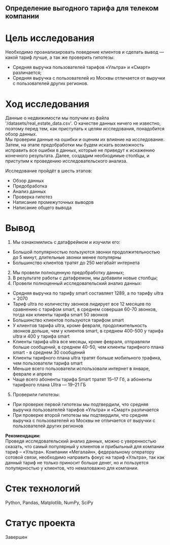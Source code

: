 ## Определение выгодного тарифа для телеком компании

# Цель исследования
Необходимо проанализировать поведение клиентов и сделать вывод — какой тариф лучше, а так же проверить гипотезы:
* Средняя выручка пользователей тарифов «Ультра» и «Смарт» различается;
* Средняя выручка с пользователей из Москвы отличается от выручки c пользователей других регионов.

# Ход исследования
Данные о недвижимости мы получим из файла '/datasets/real_estate_data.csv'. О качестве данных ничего не известно, поэтому перед тем, как приступать к целям исследования, понадобится обзор данных.<br>
Мы проверим данные на ошибки и оценим их влияние на исследование. Затем, на этапе предобработки мы будем искать возможность исправить все ошибки в данных, которые не приведут к искажению конечного результата. Далее, создадим необходимые столбцы, и приступим к проведению исследовательского анализа.<br>

Исследование пройдёт в шесть этапов:<br> 
* Обзор данных
* Предобработка
* Анализ данных
* Проверка гипотез
* Написание промежуточных выводов
* Написание общего вывода

# Вывод
1.	Мы ознакомились с датафреймом и изучили его:
* Большой популярностью пользуются звонки продолжительностью до 5 минут, длительные звонки менее популярны
* Большинство клиентов тратят до 250 мегабайт интернета
2.	Мы провели полноценную предобработку данных;
3.	В результате работы с датафремом, мы добавили новые столбцы;
4.	Провели полноценный исследовательский анализ данных:
* Средняя выручка по тарифу smart составляет 1289, а по тарифу ultra = 2070
* Тариф ultra по количеству звонков лидирует все 12 месяцев по сравнению с тарифом smart, в среднем совершая 60-70 звонков, тогда как клиенты тарифа smart 50 звонков
* Большинство клиентов пользуются тарифом smart 
* У клиентов тарифа ultra, кроме февраля, продолжительность звонков дольше, чем у клиентов smart, в среднем 400-500 у тарифа ultra и 400 у тарифа smart 
* Клиенты тарифа ultra все месяцы, кроме февраля, отправляли больше сообщений, в среднем 40-50, чем клиенты тарифного плана smart - в среднем 30 сообщений
* Клиенты тарифного плана ultra тратят больше мобильного трафика, чем пользователи тарифа smart
* Меньше всего пользователи использовали интернет в январе, феврале и апреле
* Чаще всего абоненты тарифа Smart тратят 15–17 Гб, а абоненты тарифного плана Ultra — 19–21 ГБ
5.	Проверили гипотезы: 
* При проверке первой гипотезы мы подтвердили, что средняя выручка пользователей тарифов «Ультра» и «Смарт» различается
* При проверке второй гипотезы мы подтвердили, что средняя выручка с пользователей из Москвы не отличается от выручки c пользователей других регионов

**Рекомендации:** <br>
Проведя исследовательский анализ данных, можно с уверенностью сказать, что самый популярный у клиентов и прибыльный для компании тариф – «Ультра». Компании «Мегалайн», федеральному оператору сотовой связи, необходимо направить фокус на тариф «Ультра», так как данный тариф не только приносит больше денег, но и пользуется популярностью у клиентов, что немаловажно для компании. 

# Стек технологий
Python, Pandas, Matplotlib, NumPy, SciPy

# Статус проекта
Завершен
